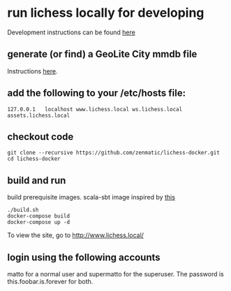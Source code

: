 # run lichess locally for developing

Development instructions can be found [here](https://github.com/ornicar/lila/wiki/Lichess-Development-Onboarding)

## generate (or find) a GeoLite City mmdb file

Instructions [here](util/mmdb/README.md).

## add the following to your /etc/hosts file:

```
127.0.0.1	localhost www.lichess.local ws.lichess.local assets.lichess.local
```

## checkout code

```
git clone --recursive https://github.com/zenmatic/lichess-docker.git
cd lichess-docker
```

## build and run

build prerequisite images.  scala-sbt image 
inspired by [this](https://raw.githubusercontent.com/hseeberger/scala-sbt/master/debian/Dockerfile)

```
./build.sh
docker-compose build
docker-compose up -d
```

To view the site, go to http://www.lichess.local/

## login using the following accounts

matto for a normal user and supermatto for the superuser.  The password is
this.foobar.is.forever for both.
